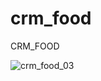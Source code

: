 # crm_food
CRM_FOOD

![crm_food_03](https://user-images.githubusercontent.com/25202644/48348266-0c99c400-e6ab-11e8-8369-ed1b3ee5ef11.png)
